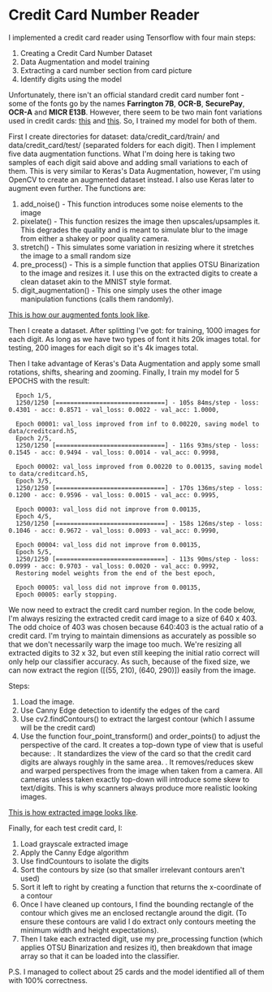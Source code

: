 # Credit Card Number Reader

I implemented a credit card reader using Tensorflow with four main steps:
1. Creating a Credit Card Number Dataset
2. Data Augmentation and model training
3. Extracting a card number section from card picture
4. Identify digits using the model

Unfortunately, there isn't an official standard credit card number font - some of the fonts go by the names **Farrington 7B**, **OCR-B**, **SecurePay**, **OCR-A** and **MICR E13B**. However, there seem to be two main font variations used in credit cards: [this](data/creditcard_digits1.jpg) and [this](data/creditcard_digits2.jpg).
So, I trained my model for both of them.

First I create directories for dataset: data/credit_card/train/ and data/credit_card/test/ (separated folders for each digit).
Then I implement five data augmentation functions. What I'm doing here is taking two samples of each digit said above and adding small variations to each of them. This is very similar to Keras's Data Augmentation, however, I'm using OpenCV to create an augmented dataset instead. I also use Keras later to augment even further. The functions are:
1. add_noise() - This function introduces some noise elements to the image
2. pixelate() - This function resizes the image then upscales/upsamples it. This degrades the quality and is meant to simulate blur to the image from either a shakey or poor quality camera.
3. stretch() - This simulates some variation in resizing where it stretches the image to a small random size
4. pre_process() - This is a simple function that applies OTSU Binarization to the image and resizes it. I use this on the extracted digits to create a clean dataset akin to the MNIST style format.
5. digit_augmentation() - This one simply uses the other image manipulation functions (calls them randomly).

[This is how our augmented fonts look like](data/augmented_fonts.jpg).

Then I create a dataset. After splitting I've got:
for training, 1000 images for each digit. As long as we have two types of font it hits 20k images total.
for testing, 200 images for each digit so it's 4k images total.

Then I take advantage of Keras's Data Augmentation and apply some small rotations, shifts, shearing and zooming. Finally, I train my model for 5 EPOCHS with the result:
      
      Epoch 1/5,
      1250/1250 [==============================] - 105s 84ms/step - loss: 0.4301 - acc: 0.8571 - val_loss: 0.0022 - val_acc: 1.0000,
      
      Epoch 00001: val_loss improved from inf to 0.00220, saving model to data/creditcard.h5,
      Epoch 2/5,
      1250/1250 [==============================] - 116s 93ms/step - loss: 0.1545 - acc: 0.9494 - val_loss: 0.0014 - val_acc: 0.9998,
      
      Epoch 00002: val_loss improved from 0.00220 to 0.00135, saving model to data/creditcard.h5,
      Epoch 3/5,
      1250/1250 [==============================] - 170s 136ms/step - loss: 0.1200 - acc: 0.9596 - val_loss: 0.0015 - val_acc: 0.9995,
      
      Epoch 00003: val_loss did not improve from 0.00135,
      Epoch 4/5,
      1250/1250 [==============================] - 158s 126ms/step - loss: 0.1046 - acc: 0.9672 - val_loss: 0.0093 - val_acc: 0.9990,
      
      Epoch 00004: val_loss did not improve from 0.00135,
      Epoch 5/5,
      1250/1250 [==============================] - 113s 90ms/step - loss: 0.0999 - acc: 0.9703 - val_loss: 0.0020 - val_acc: 0.9992,
      Restoring model weights from the end of the best epoch,
      
      Epoch 00005: val_loss did not improve from 0.00135,
      Epoch 00005: early stopping.

We now need to extract the credit card number region. In the code below, I'm always resizing the extracted credit card image to a size of 640 x 403. The odd choice of 403 was chosen because 640:403 is the actual ratio of a credit card. I'm trying to maintain dimensions as accurately as possible so that we don't necessarily warp the image too much.
We're resizing all extracted digits to 32 x 32, but even still keeping the initial ratio correct will only help our classifier accuracy.
As such, because of the fixed size, we can now extract the region ([(55, 210), (640, 290)]) easily from the image.

Steps:
1. Load the image.
2. Use Canny Edge detection to identify the edges of the card
3. Use cv2.findContours() to extract the largest contour (which I assume will be the credit card)
4. Use the function four_point_transform() and order_points() to adjust the perspective of the card. It creates a top-down type of view that is useful because:
. It standardizes the view of the card so that the credit card digits are always roughly in the same area.
. It removes/reduces skew and warped perspectives from the image when taken from a camera. All cameras unless taken exactly top-down will introduce some skew to text/digits. This is why scanners always produce more realistic looking images.

[This is how extracted image looks like](data/credit_card_extracted_digits.jpg).


Finally, for each test credit card, I:
1. Load grayscale extracted image
2. Apply the Canny Edge algorithm
3. Use findCountours to isolate the digits
4. Sort the contours by size (so that smaller irrelevant contours aren't used)
5. Sort it left to right by creating a function that returns the x-coordinate of a contour
6. Once I have cleaned up contours, I find the bounding rectangle of the contour which gives me an enclosed rectangle around the digit. (To ensure these contours are valid I do extract only contours meeting the minimum width and height expectations).
7. Then I take each extracted digit, use my pre_processing function (which applies OTSU Binarization and resizes it), then breakdown that image array so that it can be loaded into the classifier.

P.S. I managed to collect about 25 cards and the model identified all of them with 100% correctness. 
